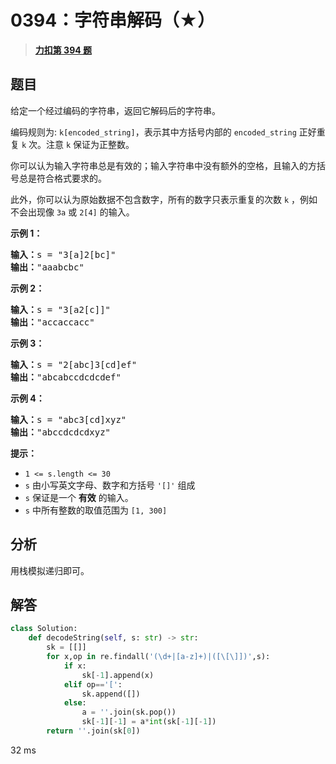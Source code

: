 # 0394：字符串解码（★）


> <u>**[力扣第 394 题](https://leetcode.cn/problems/decode-string/)**</u>

## 题目

<p>给定一个经过编码的字符串，返回它解码后的字符串。</p>

<p>编码规则为: <code>k[encoded_string]</code>，表示其中方括号内部的 <code>encoded_string</code> 正好重复 <code>k</code> 次。注意 <code>k</code> 保证为正整数。</p>

<p>你可以认为输入字符串总是有效的；输入字符串中没有额外的空格，且输入的方括号总是符合格式要求的。</p>

<p>此外，你可以认为原始数据不包含数字，所有的数字只表示重复的次数 <code>k</code> ，例如不会出现像 <code>3a</code> 或 <code>2[4]</code> 的输入。</p>



<p><strong>示例 1：</strong></p>

<pre>
<strong>输入：</strong>s = "3[a]2[bc]"
<strong>输出：</strong>"aaabcbc"
</pre>

<p><strong>示例 2：</strong></p>

<pre>
<strong>输入：</strong>s = "3[a2[c]]"
<strong>输出：</strong>"accaccacc"
</pre>

<p><strong>示例 3：</strong></p>

<pre>
<strong>输入：</strong>s = "2[abc]3[cd]ef"
<strong>输出：</strong>"abcabccdcdcdef"
</pre>

<p><strong>示例 4：</strong></p>

<pre>
<strong>输入：</strong>s = "abc3[cd]xyz"
<strong>输出：</strong>"abccdcdcdxyz"
</pre>



<p><strong>提示：</strong></p>

<ul>
<li><code>1 &lt;= s.length &lt;= 30</code></li>
<li><meta charset="UTF-8" /><code>s</code> 由小写英文字母、数字和方括号<meta charset="UTF-8" /> <code>'[]'</code> 组成</li>
<li><code>s</code> 保证是一个 <strong>有效</strong> 的输入。</li>
<li><code>s</code> 中所有整数的取值范围为<meta charset="UTF-8" /> <code>[1, 300]</code> </li>
</ul>


## 分析

用栈模拟递归即可。

## 解答

```python
class Solution:
    def decodeString(self, s: str) -> str:
        sk = [[]]
        for x,op in re.findall('(\d+|[a-z]+)|([\[\]])',s):
            if x:
                sk[-1].append(x)
            elif op=='[':
                sk.append([])
            else:
                a = ''.join(sk.pop())
                sk[-1][-1] = a*int(sk[-1][-1])
        return ''.join(sk[0])
```
32 ms


